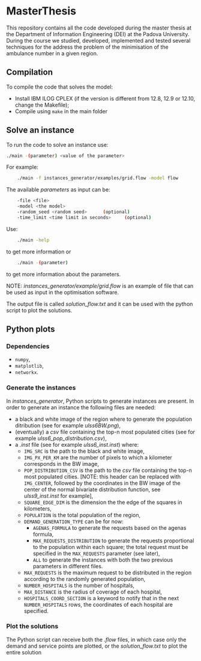 # MasterThesis
This repository contains all the code developed during the master thesis at the Department of Information Engineering (DEI) at the Padova University. During the course we studied, developed, implemented and tested several techniques for the address the problem of the minimisation of the ambulance number in a given region.


## Compilation
To compile the code that solves the model:
* Install IBM ILOG CPLEX (if the version is different from 12.8, 12.9 or 12.10, change the Makefile);
* Compile using `make` in the main folder


## Solve an instance
To run the code to solve an instance use:
```bash
./main -(parameter) <value of the parameter> 
```

For example:
```bash
    ./main -f instances_generator/examples/grid.flow -model flow
```

The available *parameters* as input can be:
```bash
    -file <file>
    -model <the model>
    -random_seed <random seed>		(optional)
    -time_limit <time limit in seconds>		(optional)
```

Use:
```bash
    ./main -help
```

to get more information or
```bash
    ./main -(parameter)
```

to get more information about the parameters.

NOTE: *instances_generator/example/grid.flow* is an example of file that can be used as input in the optimisation software.

The output file is called *solution_flow.txt* and it can be used with the python script to plot the solutions.

## Python plots

### Dependencies
* `numpy`,
* `matplotlib`,
* `networkx`.


### Generate the instances
In *instances_generator*, Python scripts to generate instances are present. In order to generate an instance the following files are needed:
* a black and white image of the region where to generate the population ditribution (see for example *ulss6BW.png*),
* (eventually) a *csv* file containing the top-n most populated cities (see for example *ulss6_pop_distribution.csv*),
* a *.inst* file (see for example *ulss6_inst.inst*) where:
	* `IMG_SRC` is the path to the black and white image,
	* `IMG_PX_PER_KM` are the number of pixels to which a kilometer corresponds in the BW image,
	* `POP_DISTRIBUTION_CSV` is the path to the *csv* file containing the top-n most populated cities. 
	[NOTE: this header can be replaced with `IMG_CENTER`, followed by the coordinates in the BW image of the center of the normal bivariate distribution function, see *ulss9_inst.inst* for example],
	* `SQUARE_EDGE_DIM` is the dimension the the edge of the squares in kilometers,
	* `POPULATION` is the total population of the region,
	* `DEMAND_GENERATION_TYPE` can be for now:
		* `AGENAS_FORMULA` to generate the requests based on the agenas formula,
		* `MAX_REQUESTS_DISTRIBUTION` to generate the requests proportional to the population within each square; the total request must be specified in the `MAX_REQUESTS` parameter (see later),
		* `ALL` to generate the instances with both the two previous parameters in different files.
	* `MAX_REQUESTS` is the maximum request to be distributed in the region according to the randomly generated population,
	* `NUMBER_HOSPITALS` is the number of hospitals,
	* `MAX_DISTANCE` is the radius of coverage of each hospital,
	* `HOSPITALS_COORD_SECTION` is a keyword to notify that in the next `NUMBER_HOSPITALS` rows, the coordinates of each hospital are specified.




### Plot the solutions
The Python script can receive both the *.flow* files, in which case only the demand and service points are plotted, or the *solution_flow.txt* to plot the entire solution

